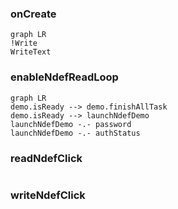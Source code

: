 ### onCreate
```mermaid
graph LR
!Write
WriteText
```
### enableNdefReadLoop
```mermaid
graph LR
demo.isReady --> demo.finishAllTask
demo.isReady --> launchNdefDemo
launchNdefDemo -.- password
launchNdefDemo -.- authStatus

```

### readNdefClick
```mermaid

```
### writeNdefClick
```mermaid

```
<!--stackedit_data:
eyJoaXN0b3J5IjpbODI1MjQyMDgyXX0=
-->
